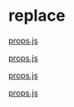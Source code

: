 # replace

[props.js](./props.js)
<!-- MARKRUN-REPLACE
{
    "file": "./props.js",
    "type": "pre"
}
-->


[props.js](./props.js)
<!-- MARKRUN-REPLACE
{
    "file": "./props.js",
    "type": "pre"
}
-->


[props.js](./props.js)
<!-- MARKRUN_REPLACE
{
    "file": "./props.js",
    "type": "pre"
}
-->

[props.js](./props.js)
<!-- MR
{
    "file": "./props.js",
    "type": "pre"
}
-->
